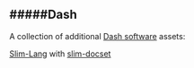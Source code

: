 #####Dash
----

A collection of additional [Dash software](http://kapeli.com/dash) assets:

[Slim-Lang](http://slim-lang.com/) with [slim-docset](https://github.com/hongliang-goudou/slim-docset)